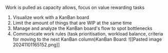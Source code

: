 Work is pulled as capacity allows, focus on value rewarding tasks


1. Visualize work with a KanBan board
2. Limit the amount of things that are WIP at the same time
3. Manage and analyze the KanBan board's flow to spot bottlenecks
4. Communicate work rules (task prioritisation, workload balance, criteria for moving to the next KanBan column)KanBan Board:
![[Pasted image 20241101165152.png]]